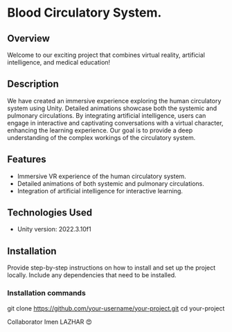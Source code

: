 # Blood Circulatory System.

## Overview

Welcome to our exciting project that combines virtual reality, artificial intelligence, and medical education!

## Description

We have created an immersive experience exploring the human circulatory system using Unity. 
Detailed animations showcase both the systemic and pulmonary circulations. 
By integrating artificial intelligence, users can engage in interactive and captivating conversations with a virtual character, 
enhancing the learning experience. Our goal is to provide a deep understanding of the complex workings of the circulatory system.

## Features

- Immersive VR experience of the human circulatory system.
- Detailed animations of both systemic and pulmonary circulations.
- Integration of artificial intelligence for interactive learning.

## Technologies Used

- Unity version: 2022.3.10f1

## Installation

Provide step-by-step instructions on how to install and set up the project locally. Include any dependencies that need to be installed.

### Installation commands
git clone https://github.com/your-username/your-project.git
cd your-project

Collaborator
Imen LAZHAR 😍
